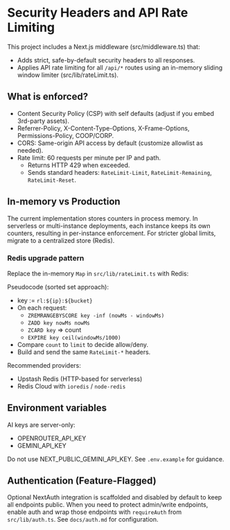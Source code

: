 # Security Headers and API Rate Limiting

This project includes a Next.js middleware (src/middleware.ts) that:
- Adds strict, safe-by-default security headers to all responses.
- Applies API rate limiting for all `/api/*` routes using an in-memory sliding window limiter (src/lib/rateLimit.ts).

## What is enforced?

- Content Security Policy (CSP) with self defaults (adjust if you embed 3rd-party assets).
- Referrer-Policy, X-Content-Type-Options, X-Frame-Options, Permissions-Policy, COOP/CORP.
- CORS: Same-origin API access by default (customize allowlist as needed).
- Rate limit: 60 requests per minute per IP and path.
  - Returns HTTP 429 when exceeded.
  - Sends standard headers: `RateLimit-Limit`, `RateLimit-Remaining`, `RateLimit-Reset`.

## In-memory vs Production

The current implementation stores counters in process memory. In serverless or multi-instance deployments, each instance keeps its own counters, resulting in per-instance enforcement. For stricter global limits, migrate to a centralized store (Redis).

### Redis upgrade pattern

Replace the in-memory `Map` in `src/lib/rateLimit.ts` with Redis:

Pseudocode (sorted set approach):
- key := `rl:${ip}:${bucket}`
- On each request:
  - `ZREMRANGEBYSCORE key -inf (nowMs - windowMs)`
  - `ZADD key nowMs nowMs`
  - `ZCARD key` => count
  - `EXPIRE key ceil(windowMs/1000)`
- Compare `count` to `limit` to decide allow/deny.
- Build and send the same `RateLimit-*` headers.

Recommended providers:
- Upstash Redis (HTTP-based for serverless)
- Redis Cloud with `ioredis` / `node-redis`

## Environment variables

AI keys are server-only:
- OPENROUTER_API_KEY
- GEMINI_API_KEY

Do not use NEXT_PUBLIC_GEMINI_API_KEY. See `.env.example` for guidance.

## Authentication (Feature-Flagged)

Optional NextAuth integration is scaffolded and disabled by default to keep all endpoints public. When you need to protect admin/write endpoints, enable auth and wrap those endpoints with `requireAuth` from `src/lib/auth.ts`. See `docs/auth.md` for configuration.
